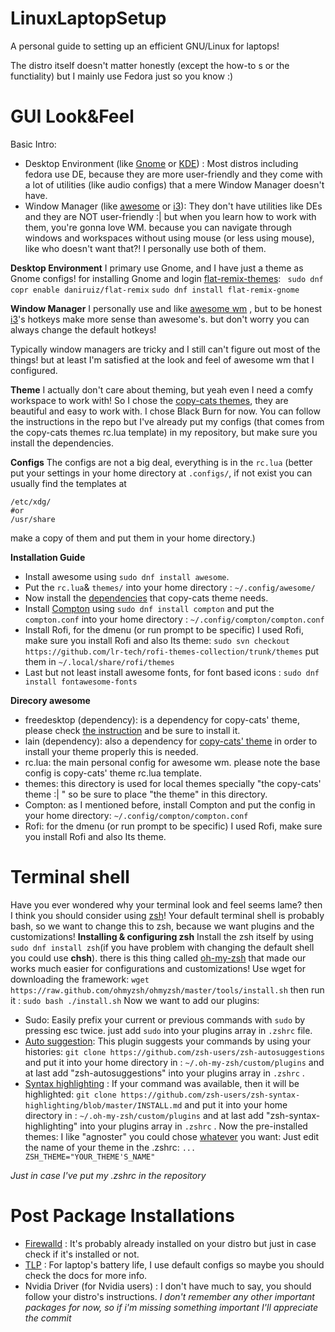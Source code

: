 # LinuxLaptopSetup

A personal guide to setting up an efficient GNU/Linux for laptops!

  

The distro itself doesn't matter honestly (except the how-to s or the functiality) but I mainly use Fedora just so you know :)

# GUI Look&Feel
Basic Intro:
 - Desktop Environment (like [Gnome](https://www.gnome.org/) or [KDE](https://kde.org/)) : Most distros including fedora use DE, because they are more user-friendly and they come with a lot of utilities (like audio configs) that a mere Window Manager doesn't have.
 - Window Manager (like [awesome](awesomewm.org) or [i3](i3wm.org)): They don't have utilities like DEs and they are NOT user-friendly :| but when you learn how to work with them, you're gonna love WM. because you can navigate through windows and workspaces without using mouse (or less using mouse), like who doesn't want that?!
 I personally use both of them.  
 
 **Desktop Environment** 
 I primary use Gnome, and I have just a theme as Gnome configs!
 for installing Gnome and login [flat-remix-themes](https://drasite.com/flat-remix-gnome):
` sudo dnf copr enable daniruiz/flat-remix`
`sudo dnf install flat-remix-gnome`

**Window Manager**
I personally use and like [awesome wm](https://awesomewm.org/) , but to be honest [i3](i3wm.org)'s hotkeys make more sense than awesome's. but don't worry you can always change the default hotkeys!

Typically window managers are tricky and I still can't figure out most of the things! but at least I'm satisfied at the look and feel of awesome wm that I configured.


**Theme**
I actually don't care about theming, but yeah even I need a comfy workspace to work with!
So I chose the [copy-cats themes](https://github.com/lcpz/awesome-copycats), they are beautiful and easy to work with. I chose Black Burn for now. You can follow the instructions in the repo but I've already put my configs (that comes from the copy-cats themes rc.lua template) in my repository, but make sure you install the dependencies.  

**Configs**
The configs are not a big deal, everything is in the `rc.lua` (better put your settings in your home directory at `.configs/`, if not exist you can usually find the templates at 

    /etc/xdg/
    #or 
    /usr/share 
   make a copy of them and put them in your home directory.)

**Installation Guide**

 - Install awesome using `sudo dnf install awesome`.
 - Put the `rc.lua`& `themes/` into your home directory : `~/.config/awesome/` 
 - Now install the [dependencies](https://github.com/lcpz/awesome-copycats#notes) that copy-cats theme needs.
 - Install [Compton](https://github.com/chjj/compton) using `sudo dnf install compton` and put the `compton.conf` into your home directory : `~/.config/compton/compton.conf`
 - Install Rofi, for the dmenu (or run prompt to be specific) I used Rofi, make sure you install Rofi and also Its theme: `sudo svn checkout https://github.com/lr-tech/rofi-themes-collection/trunk/themes` put them in `~/.local/share/rofi/themes`
 - Last but not least install awesome fonts, for font based icons : `sudo dnf install fontawesome-fonts`
 
 **Direcory awesome**
 -   freedesktop (dependency): is a dependency for copy-cats' theme, please check  [the instruction](https://github.com/lcpz/awesome-copycats)  and be sure to install it.
-   lain (dependency): also a dependency for  [copy-cats' theme](https://github.com/lcpz/awesome-copycats)  in order to install your theme properly this is needed.
-   rc.lua: the main personal config for awesome wm. please note the base config is copy-cats' theme rc.lua template.
-   themes: this directory is used for local themes specially "the copy-cats' theme :| " so be sure to place "the theme" in this directory.
-  Compton: as I mentioned before, install Compton and put the config in your home directory:  `~/.config/compton/compton.conf`
- Rofi: for the dmenu (or run prompt to be specific) I used Rofi, make sure you install Rofi and also Its theme.

# Terminal shell
Have you ever wondered why your terminal look and feel seems lame? then I think you should consider using [zsh](https://www.zsh.org/)!
Your default terminal shell is probably bash, so we want to change this to zsh, because we want plugins and the customizations!
**Installing & configuring zsh**
Install the zsh itself by using `sudo dnf install zsh`(if you have problem with changing the default shell you could use **chsh**). there is this thing called [oh-my-zsh](https://ohmyz.sh/) that made our works much easier for configurations and customizations! 
Use wget for downloading the framework: 
`wget https://raw.github.com/ohmyzsh/ohmyzsh/master/tools/install.sh`
then run it : `sudo bash ./install.sh`
Now we want to add our plugins:

 - Sudo: Easily prefix your current or previous commands with  `sudo`  by pressing  esc  twice. just add `sudo` into your plugins array in `.zshrc` file. 
 - [Auto suggestion](https://github.com/zsh-users/zsh-autosuggestions): This plugin suggests your commands by using your histories: 
`git clone https://github.com/zsh-users/zsh-autosuggestions` and put it into your home directory in : `~/.oh-my-zsh/custom/plugins` and at last add "zsh-autosuggestions" into your plugins array in `.zshrc` .
 - [Syntax highlighting](https://github.com/zsh-users/zsh-syntax-highlighting/) : If your command was available, then it will be highlighted: 
`git clone https://github.com/zsh-users/zsh-syntax-highlighting/blob/master/INSTALL.md` and put it into your home directory in : `~/.oh-my-zsh/custom/plugins` and at last add "zsh-syntax-highlighting" into your plugins array in `.zshrc` .
Now the pre-installed themes:
I like "agnoster" you could chose [whatever](https://github.com/ohmyzsh/ohmyzsh/wiki/Themes) you want:
Just edit the name of your theme in the .zshrc: 
`...
ZSH_THEME="YOUR_THEME'S_NAME"
`

*Just in case I've put my .zshrc in the repository*
# Post Package Installations

 - [Firewalld](https://firewalld.org/) : It's probably already installed on your distro but just in case check if it's installed or not.
 - [TLP](https://linrunner.de/tlp/) : For laptop's battery life, I use default configs so maybe you should check the docs for more info.
 - Nvidia Driver (for Nvidia users) : I don't have much to say, you should follow your distro's instructions.
 *I don't remember any other important packages for now, so if i'm missing something important I'll appreciate the commit*
